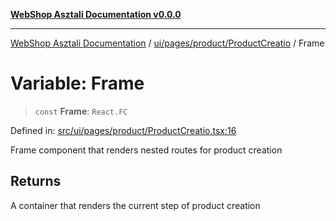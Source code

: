 [**WebShop Asztali Documentation v0.0.0**](../../../../../README.md)

***

[WebShop Asztali Documentation](../../../../../modules.md) / [ui/pages/product/ProductCreatio](../README.md) / Frame

# Variable: Frame

> `const` **Frame**: `React.FC`

Defined in: [src/ui/pages/product/ProductCreatio.tsx:16](https://github.com/yourusername/webshop_asztali/blob/966ac422304bbbe6308f4e6c123a88355a82fe82/src/ui/pages/product/ProductCreatio.tsx#L16)

Frame component that renders nested routes for product creation

## Returns

A container that renders the current step of product creation
